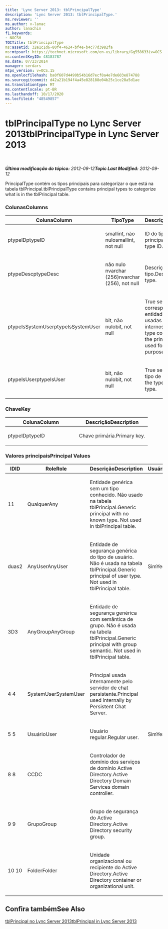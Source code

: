 ```yaml
---
title: 'Lync Server 2013: tblPrincipalType'
description: 'Lync Server 2013: tblPrincipalType.'
ms.reviewer: ''
ms.author: v-lanac
author: lanachin
f1.keywords:
- NOCSH
TOCTitle: tblPrincipalType
ms:assetid: 32e1c1d6-80f4-4624-bf4e-b4c77d3982fa
ms:mtpsurl: https://technet.microsoft.com/en-us/library/Gg558633(v=OCS.15)
ms:contentKeyID: 48183787
ms.date: 07/23/2014
manager: serdars
mtps_version: v=OCS.15
ms.openlocfilehash: ba0f607d4499b54b16d7ecf8a4e7de603e874788
ms.sourcegitcommit: d42a21b194f4a45e828188e04b25c1ce28a5d1ae
ms.translationtype: MT
ms.contentlocale: pt-BR
ms.lasthandoff: 10/17/2020
ms.locfileid: "48549857"
---
```

# <a name="tblprincipaltype-in-lync-server-2013"></a><span data-ttu-id="8e905-103">tblPrincipalType no Lync Server 2013</span><span class="sxs-lookup"><span data-stu-id="8e905-103">tblPrincipalType in Lync Server 2013</span></span>

<div data-xmlns="http://www.w3.org/1999/xhtml">

<div class="topic" data-xmlns="http://www.w3.org/1999/xhtml" data-msxsl="urn:schemas-microsoft-com:xslt" data-cs="https://msdn.microsoft.com/">

<div data-asp="https://msdn2.microsoft.com/asp">



</div>

<div id="mainSection">

<div id="mainBody">

<span> </span>

<span data-ttu-id="8e905-104">_**Última modificação do tópico:** 2012-09-12_</span><span class="sxs-lookup"><span data-stu-id="8e905-104">_**Topic Last Modified:** 2012-09-12_</span></span>

<span data-ttu-id="8e905-105">PrincipalType contém os tipos principais para categorizar o que está na tabela tblPrincipal.</span><span class="sxs-lookup"><span data-stu-id="8e905-105">tblPrincipalType contains principal types to categorize what is in the tblPrincipal table.</span></span>

### <a name="columns"></a><span data-ttu-id="8e905-106">Colunas</span><span class="sxs-lookup"><span data-stu-id="8e905-106">Columns</span></span>

<table>
<colgroup>
<col style="width: 33%" />
<col style="width: 33%" />
<col style="width: 33%" />
</colgroup>
<thead>
<tr class="header">
<th><span data-ttu-id="8e905-107">Coluna</span><span class="sxs-lookup"><span data-stu-id="8e905-107">Column</span></span></th>
<th><span data-ttu-id="8e905-108">Tipo</span><span class="sxs-lookup"><span data-stu-id="8e905-108">Type</span></span></th>
<th><span data-ttu-id="8e905-109">Descrição</span><span class="sxs-lookup"><span data-stu-id="8e905-109">Description</span></span></th>
</tr>
</thead>
<tbody>
<tr class="odd">
<td><p><span data-ttu-id="8e905-110">ptypeID</span><span class="sxs-lookup"><span data-stu-id="8e905-110">ptypeID</span></span></p></td>
<td><p><span data-ttu-id="8e905-111">smallint, não nulo</span><span class="sxs-lookup"><span data-stu-id="8e905-111">smallint, not null</span></span></p></td>
<td><p><span data-ttu-id="8e905-112">ID do tipo principal.</span><span class="sxs-lookup"><span data-stu-id="8e905-112">Principal type ID.</span></span></p></td>
</tr>
<tr class="even">
<td><p><span data-ttu-id="8e905-113">ptypeDesc</span><span class="sxs-lookup"><span data-stu-id="8e905-113">ptypeDesc</span></span></p></td>
<td><p><span data-ttu-id="8e905-114">não nulo nvarchar (256)</span><span class="sxs-lookup"><span data-stu-id="8e905-114">nvarchar (256), not null</span></span></p></td>
<td><p><span data-ttu-id="8e905-115">Descrição do tipo.</span><span class="sxs-lookup"><span data-stu-id="8e905-115">Description of the type.</span></span></p></td>
</tr>
<tr class="odd">
<td><p><span data-ttu-id="8e905-116">ptypeIsSystemUser</span><span class="sxs-lookup"><span data-stu-id="8e905-116">ptypeIsSystemUser</span></span></p></td>
<td><p><span data-ttu-id="8e905-117">bit, não nulo</span><span class="sxs-lookup"><span data-stu-id="8e905-117">bit, not null</span></span></p></td>
<td><p><span data-ttu-id="8e905-118">True se o tipo corresponder às entidades que são usadas para fins internos.</span><span class="sxs-lookup"><span data-stu-id="8e905-118">True if the type corresponds to the principals that are used for internal purposes.</span></span></p></td>
</tr>
<tr class="even">
<td><p><span data-ttu-id="8e905-119">ptypeIsUser</span><span class="sxs-lookup"><span data-stu-id="8e905-119">ptypeIsUser</span></span></p></td>
<td><p><span data-ttu-id="8e905-120">bit, não nulo</span><span class="sxs-lookup"><span data-stu-id="8e905-120">bit, not null</span></span></p></td>
<td><p><span data-ttu-id="8e905-121">True se o tipo for um tipo de usuário.</span><span class="sxs-lookup"><span data-stu-id="8e905-121">True if the type is a user type.</span></span></p></td>
</tr>
</tbody>
</table>


### <a name="key"></a><span data-ttu-id="8e905-122">Chave</span><span class="sxs-lookup"><span data-stu-id="8e905-122">Key</span></span>

<table>
<colgroup>
<col style="width: 50%" />
<col style="width: 50%" />
</colgroup>
<thead>
<tr class="header">
<th><span data-ttu-id="8e905-123">Coluna</span><span class="sxs-lookup"><span data-stu-id="8e905-123">Column</span></span></th>
<th><span data-ttu-id="8e905-124">Descrição</span><span class="sxs-lookup"><span data-stu-id="8e905-124">Description</span></span></th>
</tr>
</thead>
<tbody>
<tr class="odd">
<td><p><span data-ttu-id="8e905-125">ptypeID</span><span class="sxs-lookup"><span data-stu-id="8e905-125">ptypeID</span></span></p></td>
<td><p><span data-ttu-id="8e905-126">Chave primária.</span><span class="sxs-lookup"><span data-stu-id="8e905-126">Primary key.</span></span></p></td>
</tr>
</tbody>
</table>


### <a name="principal-values"></a><span data-ttu-id="8e905-127">Valores principais</span><span class="sxs-lookup"><span data-stu-id="8e905-127">Principal Values</span></span>

<table>
<colgroup>
<col style="width: 25%" />
<col style="width: 25%" />
<col style="width: 25%" />
<col style="width: 25%" />
</colgroup>
<thead>
<tr class="header">
<th><span data-ttu-id="8e905-128">ID</span><span class="sxs-lookup"><span data-stu-id="8e905-128">ID</span></span></th>
<th><span data-ttu-id="8e905-129">Role</span><span class="sxs-lookup"><span data-stu-id="8e905-129">Role</span></span></th>
<th><span data-ttu-id="8e905-130">Descrição</span><span class="sxs-lookup"><span data-stu-id="8e905-130">Description</span></span></th>
<th><span data-ttu-id="8e905-131">Usuário</span><span class="sxs-lookup"><span data-stu-id="8e905-131">User</span></span></th>
</tr>
</thead>
<tbody>
<tr class="odd">
<td><p><span data-ttu-id="8e905-132">1</span><span class="sxs-lookup"><span data-stu-id="8e905-132">1</span></span></p></td>
<td><p><span data-ttu-id="8e905-133">Qualquer</span><span class="sxs-lookup"><span data-stu-id="8e905-133">Any</span></span></p></td>
<td><p><span data-ttu-id="8e905-p101">Entidade genérica sem um tipo conhecido. Não usado na tabela tblPrincipal.</span><span class="sxs-lookup"><span data-stu-id="8e905-p101">Generic principal with no known type. Not used in tblPrincipal table.</span></span></p></td>
<td></td>
</tr>
<tr class="even">
<td><p><span data-ttu-id="8e905-136">duas</span><span class="sxs-lookup"><span data-stu-id="8e905-136">2</span></span></p></td>
<td><p><span data-ttu-id="8e905-137">AnyUser</span><span class="sxs-lookup"><span data-stu-id="8e905-137">AnyUser</span></span></p></td>
<td><p><span data-ttu-id="8e905-p102">Entidade de segurança genérica do tipo de usuário. Não é usada na tabela tblPrincipal.</span><span class="sxs-lookup"><span data-stu-id="8e905-p102">Generic principal of user type. Not used in tblPrincipal table.</span></span></p></td>
<td><p><span data-ttu-id="8e905-140">Sim</span><span class="sxs-lookup"><span data-stu-id="8e905-140">Yes</span></span></p></td>
</tr>
<tr class="odd">
<td><p><span data-ttu-id="8e905-141">3D</span><span class="sxs-lookup"><span data-stu-id="8e905-141">3</span></span></p></td>
<td><p><span data-ttu-id="8e905-142">AnyGroup</span><span class="sxs-lookup"><span data-stu-id="8e905-142">AnyGroup</span></span></p></td>
<td><p><span data-ttu-id="8e905-p103">Entidade de segurança genérica com semântica de grupo. Não é usada na tabela tblPrincipal.</span><span class="sxs-lookup"><span data-stu-id="8e905-p103">Generic principal with group semantic. Not used in tblPrincipal table.</span></span></p></td>
<td></td>
</tr>
<tr class="even">
<td><p><span data-ttu-id="8e905-145">4 </span><span class="sxs-lookup"><span data-stu-id="8e905-145">4</span></span></p></td>
<td><p><span data-ttu-id="8e905-146">SystemUser</span><span class="sxs-lookup"><span data-stu-id="8e905-146">SystemUser</span></span></p></td>
<td><p><span data-ttu-id="8e905-147">Principal usada internamente pelo servidor de chat persistente.</span><span class="sxs-lookup"><span data-stu-id="8e905-147">Principal used internally by Persistent Chat Server.</span></span></p></td>
<td></td>
</tr>
<tr class="odd">
<td><p><span data-ttu-id="8e905-148">5 </span><span class="sxs-lookup"><span data-stu-id="8e905-148">5</span></span></p></td>
<td><p><span data-ttu-id="8e905-149">Usuário</span><span class="sxs-lookup"><span data-stu-id="8e905-149">User</span></span></p></td>
<td><p><span data-ttu-id="8e905-150">Usuário regular.</span><span class="sxs-lookup"><span data-stu-id="8e905-150">Regular user.</span></span></p></td>
<td><p><span data-ttu-id="8e905-151">Sim</span><span class="sxs-lookup"><span data-stu-id="8e905-151">Yes</span></span></p></td>
</tr>
<tr class="even">
<td><p><span data-ttu-id="8e905-152">8 </span><span class="sxs-lookup"><span data-stu-id="8e905-152">8</span></span></p></td>
<td><p><span data-ttu-id="8e905-153">CC</span><span class="sxs-lookup"><span data-stu-id="8e905-153">DC</span></span></p></td>
<td><p><span data-ttu-id="8e905-154">Controlador de domínio dos serviços de domínio Active Directory.</span><span class="sxs-lookup"><span data-stu-id="8e905-154">Active Directory Domain Services domain controller.</span></span></p></td>
<td></td>
</tr>
<tr class="odd">
<td><p><span data-ttu-id="8e905-155">9 </span><span class="sxs-lookup"><span data-stu-id="8e905-155">9</span></span></p></td>
<td><p><span data-ttu-id="8e905-156">Grupo</span><span class="sxs-lookup"><span data-stu-id="8e905-156">Group</span></span></p></td>
<td><p><span data-ttu-id="8e905-157">Grupo de segurança do Active Directory.</span><span class="sxs-lookup"><span data-stu-id="8e905-157">Active Directory security group.</span></span></p></td>
<td></td>
</tr>
<tr class="even">
<td><p><span data-ttu-id="8e905-158">10 </span><span class="sxs-lookup"><span data-stu-id="8e905-158">10</span></span></p></td>
<td><p><span data-ttu-id="8e905-159">Folder</span><span class="sxs-lookup"><span data-stu-id="8e905-159">Folder</span></span></p></td>
<td><p><span data-ttu-id="8e905-160">Unidade organizacional ou recipiente do Active Directory.</span><span class="sxs-lookup"><span data-stu-id="8e905-160">Active Directory container or organizational unit.</span></span></p></td>
<td></td>
</tr>
</tbody>
</table>


<div>

## <a name="see-also"></a><span data-ttu-id="8e905-161">Confira também</span><span class="sxs-lookup"><span data-stu-id="8e905-161">See Also</span></span>


[<span data-ttu-id="8e905-162">tblPrincipal no Lync Server 2013</span><span class="sxs-lookup"><span data-stu-id="8e905-162">tblPrincipal in Lync Server 2013</span></span>](lync-server-2013-tblprincipal.md)  
  

</div>

</div>

<span> </span>

</div>

</div>

</div>

